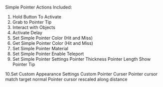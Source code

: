 Simple Pointer Actions Included:

1. Hold Button To Activate
2. Grab to Pointer Tip
3. Interact with Objects
4. Activate Delay
5. Set Simple Pointer Color (Hit and Miss)
6. Get Simple Pointer Color (Hit and Miss)
7. Set Simple Pointer Material
8. Set Simple Pointer Enable Teleport
9. Set Simple Pointer Settings
  Pointer Thickness
  Pointer Length
  Show Pointer Tip

10.Set Custom Appearance Settings
  Custom Pointer Curser
  Pointer cursor match target normal
  Pointer cursor rescaled along distance
